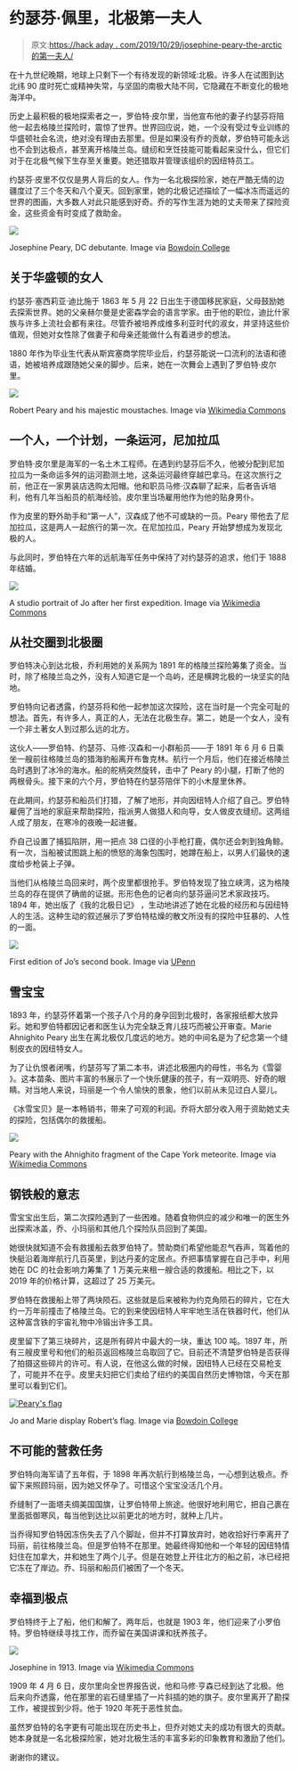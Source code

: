 # 约瑟芬·佩里，北极第一夫人

> 原文:[https://hack aday . com/2019/10/29/josephine-peary-the-arctic 的第一夫人/](https://hackaday.com/2019/10/29/josephine-peary-first-lady-of-the-arctic/)

在十九世纪晚期，地球上只剩下一个有待发现的新领域:北极。许多人在试图到达北纬 90 度时死亡或精神失常，与坚固的南极大陆不同，它隐藏在不断变化的极地海洋中。

历史上最积极的极地探索者之一，罗伯特·皮尔里，当他宣布他的妻子约瑟芬将陪他一起去格陵兰探险时，震惊了世界。世界回应说，她，一个没有受过专业训练的华盛顿社会名流，绝对没有理由去那里。但是如果没有乔的贡献，罗伯特可能永远也不会到达极点，甚至离开格陵兰岛。缝纫和烹饪技能可能看起来没什么，但它们对于在北极气候下生存至关重要。她还猎取并管理该组织的因纽特员工。

约瑟芬·皮里不仅仅是男人背后的女人。作为一名北极探险家，她在严酷无情的边疆度过了三个冬天和八个夏天。回到家里，她的北极记述描绘了一幅冰冻而遥远的世界的图画，大多数人对此只能感到好奇。乔的写作生涯为她的丈夫带来了探险资金，这些资金有时变成了救助金。

[![](../Images/725efafbc2d0aab00bdeb28a3cc3f153.png)](https://hackaday.com/wp-content/uploads/2019/10/victorian-josephine.png)

Josephine Peary, DC debutante. Image via [Bowdoin College](http://learn.bowdoin.edu/arctic-museum/exhibits/pearys-north-pole-explorations/maps/1909-north-pole/images/1998.1.17.gif)

## 关于华盛顿的女人

约瑟芬·塞西莉亚·迪比施于 1863 年 5 月 22 日出生于德国移民家庭，父母鼓励她去探索世界。她的父亲赫尔曼是史密森学会的语言学家。由于他的职位，迪比什家族与许多上流社会都有来往。尽管乔被培养成维多利亚时代的淑女，并坚持这些价值观，但她对女性除了做妻子和母亲还能做什么有着进步的想法。

1880 年作为毕业生代表从斯宾塞商学院毕业后，约瑟芬能说一口流利的法语和德语，她被培养成跟随她父亲的脚步。后来，她在一次舞会上遇到了罗伯特·皮尔里。

[![](../Images/6adddf8bb1bb192c69c11f254c1b7b1d.png)](https://hackaday.com/wp-content/uploads/2019/10/robert-peary.png)

Robert Peary and his majestic moustaches. Image via [Wikimedia Commons](https://commons.wikimedia.org/w/index.php?curid=53472633)

## 一个人，一个计划，一条运河，尼加拉瓜

罗伯特·皮尔里是海军的一名土木工程师。在遇到约瑟芬后不久，他被分配到尼加拉瓜为一条命运多舛的运河勘测土地，这条运河最终穿越巴拿马。在这次旅行之前，他正在一家男装店选购太阳帽。他和职员马修·汉森聊了起来，后者告诉培利，他有几年当船员的航海经验。皮尔里当场雇用他作为他的贴身男仆。

作为皮里的野外助手和“第一人”，汉森成了他不可或缺的一员。Peary 带他去了尼加拉瓜，这是两人一起旅行的第一次。在尼加拉瓜，Peary 开始梦想成为发现北极的人。

与此同时，罗伯特在六年的远航海军任务中保持了对约瑟芬的追求，他们于 1888 年结婚。

[![](../Images/da25cf202884cf26b3c434f9e3e70c24.png)](https://hackaday.com/wp-content/uploads/2019/10/jo-peary-portrait.png)

A studio portrait of Jo after her first expedition. Image via [Wikimedia Commons](https://commons.wikimedia.org/w/index.php?curid=23445073)

## 从社交圈到北极圈

罗伯特决心到达北极，乔利用她的关系网为 1891 年的格陵兰探险筹集了资金。当时，除了格陵兰岛之外，没有人知道它是一个岛屿，还是横跨北极的一块坚实的陆地。

罗伯特向记者透露，约瑟芬将和他一起参加这次探险，这在当时是一个完全可耻的想法。首先，有许多人，真正的人，无法在北极生存。第二，她是一个女人，没有一个非土著女人到过那么远的北方。

这伙人——罗伯特、约瑟芬、马修·汉森和一小群船员——于 1891 年 6 月 6 日乘坐一艘前往格陵兰岛的猎海豹船离开布鲁克林。航行一个月后，他们在接近格陵兰岛时遇到了冰冷的海水。船的舵柄突然旋转，击中了 Peary 的小腿，打断了他的两根骨头。接下来的六个月，罗伯特在约瑟芬陪伴下的小木屋里休养。

在此期间，约瑟芬和船员们打猎，了解了地形，并向因纽特人介绍了自己。罗伯特雇佣了当地的家庭来帮助探险，指派男人做猎人和向导，女人做皮衣缝纫。这两组人成了朋友，在寒冷的夜晚一起进餐。

乔自己设置了捕狐陷阱，用一把点 38 口径的小手枪打鹿，偶尔还会刺到独角鲸。有一次，当船被试图跳上船的愤怒的海象包围时，她蹲在船上，以男人们最快的速度给步枪装上子弹。

当他们从格陵兰岛回来时，两个皮里都很抢手。罗伯特发现了独立峡湾，这为格陵兰岛的存在提供了确凿的证据。形形色色的记者向约瑟芬逼问艺术家政技巧。1894 年，她出版了《我的北极日记》 ，生动地讲述了她在北极的经历和与因纽特人的生活。这种生动的叙述展示了罗伯特枯燥的散文所没有的探险中狂暴的、人性的一面。

[![](../Images/6f3e7aeab021808f8d9c064fef4e2373.png)](https://hackaday.com/wp-content/uploads/2019/10/snow-baby.png)

First edition of Jo’s second book. Image via [UPenn](https://digital.library.upenn.edu/women/peary/snow/snow.html)

## 雪宝宝

1893 年，约瑟芬怀着第一个孩子八个月的身孕回到北极时，各家报纸都大放异彩。她和罗伯特都因记者和医生认为完全缺乏育儿技巧而被公开审查。Marie Ahnighito Peary 出生在离北极仅几度远的地方。她的中间名是为了纪念第一个缝制皮衣的因纽特女人。

为了让仇恨者闭嘴，约瑟芬写了第二本书，讲述北极圈内的母性，书名为《雪婴 》。这本苗条、图片丰富的书展示了一个快乐健康的孩子，有一双明亮、好奇的眼睛。对当地人来说，玛丽是一个令人愉快的景象，他们以前从未见过白人婴儿。

《冰雪宝贝》是一本畅销书，带来了可观的利润。乔将大部分收入用于资助她丈夫的探险，包括偶尔的救援船。

[![](../Images/decf612dc524c184e4f41e384a0a34c1.png)](https://hackaday.com/wp-content/uploads/2019/10/Peary-Ahnighito-fragment.png)

Peary with the Ahnighito fragment of the Cape York meteorite. Image via [Wikimedia Commons](https://upload.wikimedia.org/wikipedia/commons/8/8e/AhnighitoMeteorite.jpg)

## 钢铁般的意志

雪宝宝出生后，第二次探险遇到了一些困难。随着食物供应的减少和唯一的医生外出探索冰盖，乔、小玛丽和其他几个探险队员回到了美国。

她很快就知道不会有救援船去救罗伯特了。赞助商们希望他能忍气吞声，驾着他的快艇沿着海岸航行几百英里，到达丹麦的定居点。乔把事情掌握在自己手中，利用她在 DC 的社会影响力筹集了 1 万美元来租一艘合适的救援船。相比之下，以 2019 年的价格计算，这超过了 25 万美元。

罗伯特在救援船上带了两块陨石。这些就是后来被称为约克角陨石的碎片，它在大约一万年前撞击了格陵兰岛。它的到来使因纽特人牢牢地生活在铁器时代，他们从这种富含铁的宇宙礼物中冷锻出许多工具。

皮里留下了第三块碎片，这是所有碎片中最大的一块，重达 100 吨。1897 年，所有三艘皮里号和他们的船员返回格陵兰岛取回了它。目前还不清楚罗伯特是否获得了拍摄这些碎片的许可。有人说，在他这么做的时候，因纽特人已经在交易枪支了，可能并不在乎。皮里夫妇把它们卖给了纽约的美国自然历史博物馆，今天在那里可以看到它们。

[![Peary's flag](../Images/9e8504cac94150d10a01086eef527c85.png)](https://hackaday.com/wp-content/uploads/2019/10/Pearys-flag.png)

Jo and Marie display Robert’s flag. Image via [Bowdoin College](https://www.bowdoin.edu/arctic-museum/exhibits/2012/robert-peary-northern-world.html)

## 不可能的营救任务

罗伯特向海军请了五年假，于 1898 年再次航行到格陵兰岛，一心想到达极点。乔留下来照顾玛丽，因为她又怀孕了。可惜这个宝宝没活几个月。

乔缝制了一面塔夫绸美国国旗，让罗伯特带上旅途。他很好地利用它，把自己裹在里面抵御寒风，每当他到达比以前更北的地方时，就种上几片。

当乔得知罗伯特因冻伤失去了八个脚趾，但并不打算放弃时，她收拾好行李离开了玛丽，前往格陵兰岛。但是罗伯特不在那里。她最终得知他和一个年轻的因纽特情妇住在加拿大，并和她生了两个儿子。但是在她登上开往北方的船之前，冰已经把它冻在了岸边。乔、玛丽和船员们被困了一个冬天。

## 幸福到极点

罗伯特终于上了船，他们和解了。两年后，也就是 1903 年，他们迎来了小罗伯特。罗伯特继续寻找工作，而乔留在美国讲课和抚养孩子。

[![](../Images/01d9b70e5f8c5d4a903c8dda27cd1ef3.png)](https://hackaday.com/wp-content/uploads/2019/10/jo-peary-1913.png)

Josephine in 1913\. Image via [Wikimedia Commons](https://en.wikipedia.org/wiki/Josephine_Diebitsch_Peary#/media/File:Josephine_Diebitsch_Peary_edit.jpg)

1909 年 4 月 6 日，皮尔里向全世界报告说，他和马修·亨森已经到达了北极。他后来向乔透露，他在那里的岩石缝里插了一片斜插的她的旗子。皮尔里离开了勘探工作，被提拔到少将。他于 1920 年死于恶性贫血。

虽然罗伯特的名字更有可能出现在历史书上，但乔对她丈夫的成功有很大的贡献。她本身就是一名北极探险家，她对北极生活的丰富多彩的印象教育和激励了他们。

谢谢你的建议。